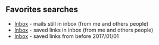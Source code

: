 ## Favorites searches
* [Inbox](https://inbox.google.com/u/0/search/!in%3Asaved%20in%3Ainbox) - mails still in inbox (from me and others people)
* [Inbox](https://inbox.google.com/u/0/search/in%3Asaved%20in%3Ainbox) - saved links in inbox (from me and others people)
* [Inbox](https://inbox.google.com/u/0/search/in%3Asaved%20and%20in%3Ainbox%20and%20before%3A2017%2F01%2F01) - saved links from before 2017/01/01
